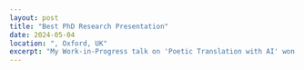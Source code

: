 ```yaml
---
layout: post
title: "Best PhD Research Presentation"
date: 2024-05-04
location: ", Oxford, UK"
excerpt: "My Work-in-Progress talk on 'Poetic Translation with AI' won 'Best PhD Research Presentation' at the [10th Annual Oxbridge Women in CS Conference](https://www.oxwocs.com/news/10th-annual-oxbridge-women-in-cs-conference-2024). [See Slides](https://www.canva.com/design/DAFp7rE8gb8/g4960F0r3tvioHQrnUWYtw/view?utm_content=DAFp7rE8gb8&utm_campaign=designshare&utm_medium=link2&utm_source=uniquelinks&utlId=h00ee9ec25f)"
---
```


